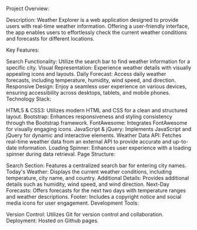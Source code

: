 Project Overview: 

Description:
Weather Explorer is a web application designed to provide users with real-time weather information. Offering a user-friendly interface, the app enables users to effortlessly check the current weather conditions and forecasts for different locations.

Key Features:

Search Functionality: Utilize the search bar to find weather information for a specific city.
Visual Representation: Experience weather details with visually appealing icons and layouts.
Daily Forecast: Access daily weather forecasts, including temperature, humidity, wind speed, and direction.
Responsive Design: Enjoy a seamless user experience on various devices, ensuring accessibility across desktops, tablets, and mobile phones.
Technology Stack:

HTML5 & CSS3: Utilizes modern HTML and CSS for a clean and structured layout.
Bootstrap: Enhances responsiveness and styling consistency through the Bootstrap framework.
FontAwesome: Integrates FontAwesome for visually engaging icons.
JavaScript & jQuery: Implements JavaScript and jQuery for dynamic and interactive elements.
Weather Data API: Fetches real-time weather data from an external API to provide accurate and up-to-date information.
Loading Spinner: Enhances user experience with a loading spinner during data retrieval.
Page Structure:

Search Section: Features a centralized search bar for entering city names.
Today's Weather: Displays the current weather conditions, including temperature, city name, and country.
Additional Details: Provides additional details such as humidity, wind speed, and wind direction.
Next-Day Forecasts: Offers forecasts for the next two days with temperature ranges and weather descriptions.
Footer: Includes a copyright notice and social media icons for user engagement.
Development Tools:

Version Control: Utilizes Git for version control and collaboration.
Deployment: Hosted on Github pages.
